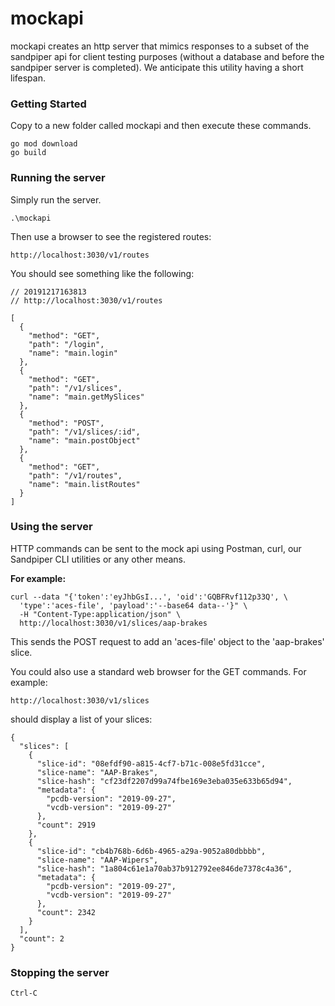 # **mockapi**

mockapi creates an http server that mimics responses to a subset of the sandpiper api for client testing purposes (without a database and before the sandpiper server is completed). We anticipate this utility having a short lifespan.

### **Getting Started**

Copy to a new folder called mockapi and then execute these commands.

```
go mod download
go build
```

### **Running the server**

Simply run the server.

```
.\mockapi
```
Then use a browser to see the registered routes:

```
http://localhost:3030/v1/routes
```
You should see something like the following:

```
// 20191217163813
// http://localhost:3030/v1/routes

[
  {
    "method": "GET",
    "path": "/login",
    "name": "main.login"
  },
  {
    "method": "GET",
    "path": "/v1/slices",
    "name": "main.getMySlices"
  },
  {
    "method": "POST",
    "path": "/v1/slices/:id",
    "name": "main.postObject"
  },
  {
    "method": "GET",
    "path": "/v1/routes",
    "name": "main.listRoutes"
  }
]
```

### **Using the server**

HTTP commands can be sent to the mock api using Postman, curl, our Sandpiper CLI utilities or any other means.

**For example:**

```
curl --data "{'token':'eyJhbGsI...', 'oid':'GQBFRvf112p33Q', \
  'type':'aces-file', 'payload':'--base64 data--'}" \
  -H "Content-Type:application/json" \
  http://localhost:3030/v1/slices/aap-brakes
```

This sends the POST request to add an 'aces-file' object to the 'aap-brakes' slice. 

You could also use a standard web browser for the GET commands. For example:

`http://localhost:3030/v1/slices`

should display a list of your slices:

```
{
  "slices": [
    {
      "slice-id": "08efdf90-a815-4cf7-b71c-008e5fd31cce",
      "slice-name": "AAP-Brakes",
      "slice-hash": "cf23df2207d99a74fbe169e3eba035e633b65d94",
      "metadata": {
        "pcdb-version": "2019-09-27",
        "vcdb-version": "2019-09-27"
      },
      "count": 2919
    },
    {
      "slice-id": "cb4b768b-6d6b-4965-a29a-9052a80dbbbb",
      "slice-name": "AAP-Wipers",
      "slice-hash": "1a804c61e1a70ab37b912792ee846de7378c4a36",
      "metadata": {
        "pcdb-version": "2019-09-27",
        "vcdb-version": "2019-09-27"
      },
      "count": 2342
    }
  ],
  "count": 2
}
```

### **Stopping the server**

```
Ctrl-C
```